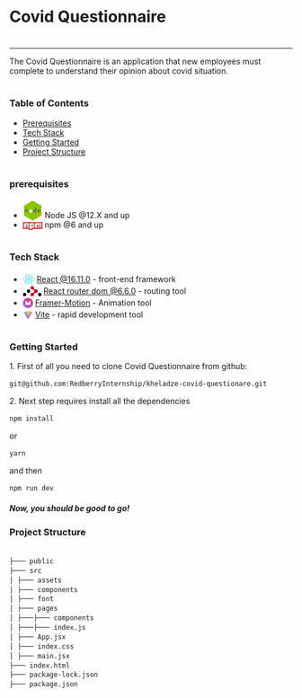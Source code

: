 <div style="display:flex; align-items: center">
  <h1 style="position:relative; top: -6px" >Covid Questionnaire</h1>
</div>

---

The Covid Questionnaire is an application that new employees must complete to understand their opinion about covid situation.

#

### Table of Contents

- [Prerequisites](#prerequisites)
- [Tech Stack](#tech-stack)
- [Getting Started](#getting-started)
- [Project Structure](#project-structure)

#

### prerequisites

- <img src="/readme/assets/node.png" width="35" style="position: relative; top: 4px" /> Node JS @12.X and up
- <img src="/readme/assets/npm.png" width="35" style="position: relative; top: 4px" /> npm @6 and up

#

### Tech Stack

- <img src="/readme/assets/react.png" height="18" style="position: relative; top: 4px" /> [React @16.11.0](https://reactjs.org/) - front-end framework
- <img src="/readme/assets/react-router.png" height="18" style="position: relative; top: 4px" /> [React router dom @6.6.0](https://reactrouter.com/en/main) - routing tool
- <img src="/readme/assets/framer.png" height="18" style="position: relative; top: 4px; width: 18px" /> [Framer-Motion](https://www.framer.com/) - Animation tool
- <img src="/readme/assets/vite.png" height="18" style="position: relative; top: 4px; width: 18px" /> [Vite](https://vitejs.dev/guide/) - rapid development tool

#

### Getting Started

1\. First of all you need to clone Covid Questionnaire from github:

```sh
git@github.com:RedberryInternship/kheladze-covid-questionare.git
```

2\. Next step requires install all the dependencies

```sh
npm install
```

or

```sh
yarn
```

and then

```sh
npm run dev
```

##### Now, you should be good to go!

### Project Structure

```bash

├─── public
├─── src
│ ├─── assets
│ ├─── components
│ ├─── font
│ ├─── pages
│ ├───├─── components
│ ├───├─── index.js
│ ├─── App.jsx
│ ├─── index.css
│ ├─── main.jsx
├─── index.html
├─── package-lock.json
├─── package.json
```
